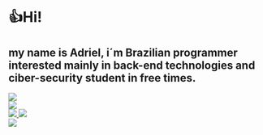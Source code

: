 <div><!--parte de cima-->
<h1>👍Hi!</h1>
<h2>
my name is Adriel, i´m Brazilian programmer interested mainly in back-end technologies and ciber-security student in free times.
</h2>
<div style="display:"inline-block">
<!--
imagens
-->
<img src="https://skillicons.dev/icons?i=html,css,js,react,redux,vue" /></br>
<img src="https://skillicons.dev/icons?i=php,java,nodejs,laravel,spring" />
</div>
<!--images-->
<div style="display:"inline-block">
<a href="https://www.linkedin.com/in/adriel-henrique-b32305200/" target="_blank">
<img src="https://img.shields.io/badge/LinkedIn-0077B5?style=for-the-badge&logo=linkedin&logoColor=white">
</a>
<a href="https://www.instagram.com/adriel.henrs/?hl=en" target="_blank">
<img src="https://img.shields.io/badge/Instagram-E4405F?style=for-the-badge&logo=instagram&logoColor=white">
</a>
</div>
<img src="https://media4.giphy.com/media/qgQUggAC3Pfv687qPC/giphy.gif?cid=790b7611b8a79cd01f9b72841cf0a6203bde3d05070c3c8a&rid=giphy.gif&ct=g">
<!--teste-->

